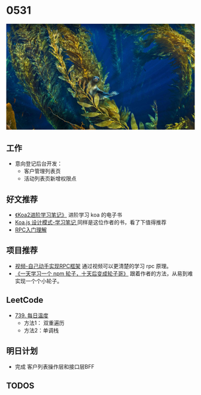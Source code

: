 
# 0531

![](./bg-imgs/0531.jpg)

## 工作

- 意向登记后台开发：
  - 客户管理列表页
  - 活动列表页新增权限点

## 好文推荐

- [《Koa2进阶学习笔记》](https://github.com/chenshenhai/koa2-note) 进阶学习 koa 的电子书
- [Koa.js 设计模式-学习笔记 ](https://github.com/chenshenhai/koajs-design-note) 同样是这位作者的书，看了下值得推荐
- [RPC入门理解](https://github.com/Vibing/blog/issues/39)

## 项目推荐

- [视频-自己动手实现RPC框架](https://www.imooc.com/learn/1158) 通过视频可以更清楚的学习 rpc 原理。
- [《一天学习一个 npm 轮子，十天后变成轮子哥》](https://yanhaixiang.com/one-day-one-npm-lib/) 跟着作者的方法，从易到难实现一个个小轮子。

## LeetCode

- [739. 每日温度](https://leetcode-cn.com/problems/daily-temperatures/)
  - 方法1： 双重遍历
  - 方法2：单调栈

## 明日计划

- 完成 客户列表操作层和接口层BFF

## TODOS